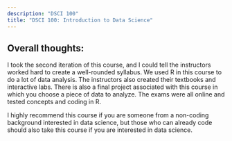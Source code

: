 ```yaml
---
description: "DSCI 100"
title: "DSCI 100: Introduction to Data Science"
---
```


## Overall thoughts: 
I took the second iteration of this course, and I could tell the instructors worked hard to create a well-rounded syllabus. We used R in this course to do a lot of data analysis. The instructors also created their textbooks and interactive labs. There is also a final project associated with this course in which you choose a piece of data to analyze. The exams were all online and tested concepts and coding in R.

I highly recommend this course if you are someone from a non-coding background interested in data science, but those who can already code should also take this course if you are interested in data science. 
